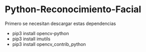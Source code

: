 # Python-Reconocimiento-Facial

Primero se necesitan descargar estas dependencias
* pip3 install opencv-python
* pip3 install imutils 
* pip3 install opencv_contrib_python
